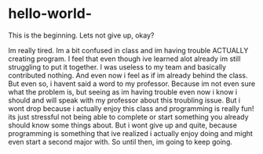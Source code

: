 # hello-world-
This is the beginning. Lets not give up, okay?

Im really tired. Im a bit confused in class and im having trouble ACTUALLY creating  program. I feel that even though ive learned alot already im still struggling to put it together. I was useless to my team and basically contributed nothing. And even now i feel as if im already behind the class. But even so, i havent said a word to my professor. Because im not even sure what the problem is, but seeing as im having trouble even now i know i should and will speak with my professor about this troubling issue. But i wont drop because i actually enjoy this class and programming is really fun! its just stressful not being able to complete or start something you already should know some things about. But i wont give up and quite, because programming is something that ive realized i actually enjoy doing and might even start a second major with. So until then, im going to keep going. 
